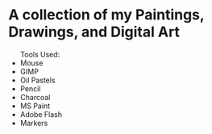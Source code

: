 A collection of my Paintings, Drawings, and Digital Art
=======================================================
<ul>Tools Used: 
	<li>Mouse</li>
	<li>GIMP</li>
	<li>Oil Pastels</li>
	<li>Pencil</li>
	<li>Charcoal</li>
	<li>MS Paint</li>
	<li>Adobe Flash</li>
	<li>Markers</li>
</ul>
